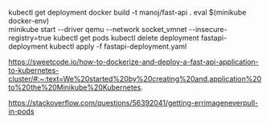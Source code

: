 kubectl get deployment
docker build -t manoj/fast-api .
eval $(minikube docker-env)  
minikube start --driver qemu --network socket_vmnet --insecure-registry=true
kubectl get pods
kubectl delete deployment fastapi-deployment 
kubectl apply -f fastapi-deployment.yaml  

https://sweetcode.io/how-to-dockerize-and-deploy-a-fast-api-application-to-kubernetes-cluster/#:~:text=We%20started%20by%20creating%20and,application%20to%20the%20Minikube%20Kubernetes. 

https://stackoverflow.com/questions/56392041/getting-errimageneverpull-in-pods